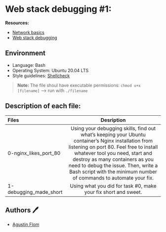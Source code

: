 # Web stack debugging #1:

**Resources:**

* [Network basics](https://intranet.hbtn.io/concepts/33)
* [Web stack debugging](https://intranet.hbtn.io/concepts/68)

## Environment
 
* Language: Bash
* Operating System: Ubuntu 20.04 LTS
* Style guidelines: [Shellcheck](https://github.com/koalaman/shellcheck)
 > **Note:** The file shoul have executable permissions: ``chmod u+x [filename]`` --> run with ``./filename``

## Description of each file:

| Files          |Desription
|:----------------|:-------------------------------:|
|0-nginx_likes_port_80 |Using your debugging skills, find out what’s keeping your Ubuntu container’s Nginx installation from listening on port 80. Feel free to install whatever tool you need, start and destroy as many containers as you need to debug the issue. Then, write a Bash script with the minimum number of commands to automate your fix.
|1-debugging_made_short |Using what you did for task #0, make your fix short and sweet.

## Authors :pen:

* [Agustin Flom](https://www.linkedin.com/in/agustin-f/)
